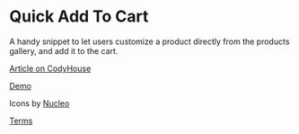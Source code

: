 Quick Add To Cart
=========

A handy snippet to let users customize a product directly from the products gallery, and add it to the cart.

[Article on CodyHouse](http://codyhouse.co/gem/quick-add-to-cart/)

[Demo](http://codyhouse.co/demo/quick-add-to-cart/index.html)

Icons by [Nucleo](https://nucleoapp.com/)
 
[Terms](http://codyhouse.co/terms/)

